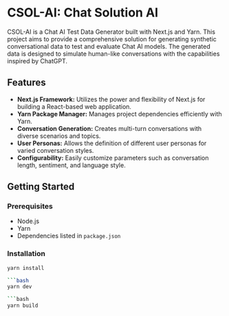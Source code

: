 # CSOL-AI: Chat Solution AI

CSOL-AI is a Chat AI Test Data Generator built with Next.js and Yarn. This project aims to provide a comprehensive solution for generating synthetic conversational data to test and evaluate Chat AI models. The generated data is designed to simulate human-like conversations with the capabilities inspired by ChatGPT.

## Features

- **Next.js Framework:** Utilizes the power and flexibility of Next.js for building a React-based web application.
- **Yarn Package Manager:** Manages project dependencies efficiently with Yarn.
- **Conversation Generation:** Creates multi-turn conversations with diverse scenarios and topics.
- **User Personas:** Allows the definition of different user personas for varied conversation styles.
- **Configurability:** Easily customize parameters such as conversation length, sentiment, and language style.

## Getting Started

### Prerequisites

- Node.js
- Yarn
- Dependencies listed in `package.json`

### Installation

```bash
yarn install

```bash
yarn dev

```bash
yarn build
